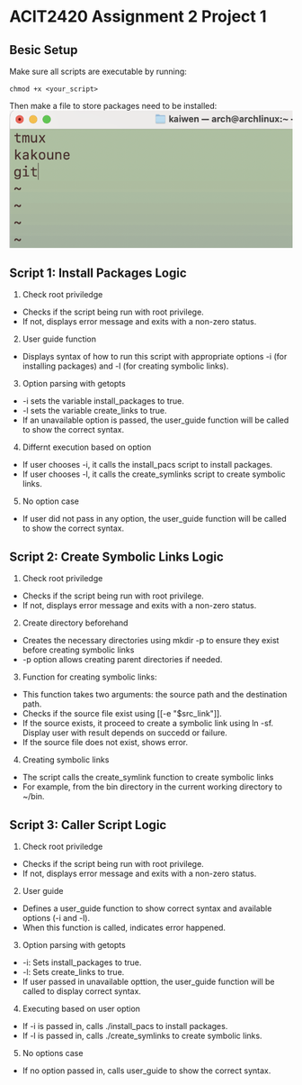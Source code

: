 # ACIT2420 Assignment 2 Project 1

## Besic Setup

Make sure all scripts are executable by running:

```
chmod +x <your_script>
```

Then make a file to store packages need to be installed:
![packages](/imgs/packages.png)

## Script 1: Install Packages Logic

1. Check root priviledge

- Checks if the script being run with root privilege.
- If not, displays error message and exits with a non-zero status.

2. User guide function

- Displays syntax of how to run this script with appropriate options -i (for installing packages) and -l (for creating symbolic links).

3. Option parsing with getopts

- -i sets the variable install_packages to true.
- -l sets the variable create_links to true.
- If an unavailable option is passed, the user_guide function will be called to show the correct syntax.

4. Differnt execution based on option

- If user chooses -i, it calls the install_pacs script to install packages.
- If user chooses -l, it calls the create_symlinks script to create symbolic links.

5. No option case

- If user did not pass in any option, the user_guide function will be called to show the correct syntax.

## Script 2: Create Symbolic Links Logic

1. Check root priviledge

- Checks if the script being run with root privilege.
- If not, displays error message and exits with a non-zero status.

2. Create directory beforehand

- Creates the necessary directories using mkdir -p to ensure they exist before creating symbolic links
- -p option allows creating parent directories if needed.

3. Function for creating symbolic links:

- This function takes two arguments: the source path and the destination path.
- Checks if the source file exist using [[-e "$src_link"]].
- If the source exists, it proceed to create a symbolic link using ln -sf. Display user with result depends on succedd or failure.
- If the source file does not exist, shows error.

4. Creating symbolic links

- The script calls the create_symlink function to create symbolic links
- For example, from the bin directory in the current working directory to ~/bin.

## Script 3: Caller Script Logic

1. Check root priviledge

- Checks if the script being run with root privilege.
- If not, displays error message and exits with a non-zero status.

2. User guide

- Defines a user_guide function to show correct syntax and available options (-i and -l).
- When this function is called, indicates error happened.

3. Option parsing with getopts

- -i: Sets install_packages to true.
- -l: Sets create_links to true.
- If user passed in unavailable opttion, the user_guide function will be called to display correct syntax.

4. Executing based on user option

- If -i is passed in, calls ./install_pacs to install packages.
- If -l is passed in, calls ./create_symlinks to create symbolic links.

5. No options case

- If no option passed in, calls user_guide to show the correct syntax.
